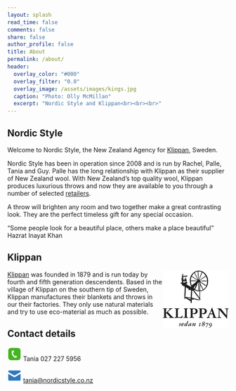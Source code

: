 ```yaml
---
layout: splash
read_time: false
comments: false
share: false
author_profile: false
title: About
permalink: /about/
header:
  overlay_color: "#000"
  overlay_filter: "0.0"
  overlay_image: /assets/images/kings.jpg
  caption: "Photo: Olly McMillan"
  excerpt: "Nordic Style and Klippan<br><br><br>"
---
```


## Nordic Style
Welcome to Nordic Style, the New Zealand Agency for [Klippan](https://klippanyllefabrik.com), Sweden.


Nordic Style has been in operation since 2008 and is run by Rachel, Palle, Tania and Guy. Palle has the long relationship with Klippan as their supplier of New Zealand wool. With New Zealand’s top quality wool, Klippan produces luxurious throws and now they are available to you through a number of selected [retailers](/retailers).

A throw will brighten any room and two together make a great contrasting look. They are the perfect timeless gift for any special occasion.


“Some people look for a beautiful place, others make a place beautiful”
Hazrat Inayat Khan


## Klippan
<img style="float:right" src="/assets/images/Klippan_Logo_150.jpg" alt="Klippan Logo" />

[Klippan](https://klippanyllefabrik.com) was founded in 1879 and is run today by fourth and fifth generation descendents.  Based in the village of Klippan on the southern tip of Sweden, Klippan manufactures their blankets and throws in our their factories.  They only use natural materials and try to use eco-material as much as possible.


## Contact details
![alt text](/assets/images/phone.png "Contact Phone") Tania  027 227 5956

![alt text](/assets/images/email.png "Contact Email")  tania@nordicstyle.co.nz
